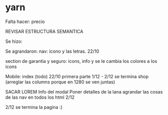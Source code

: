 # yarn

Falta hacer:
precio


REVISAR ESTRUCTURA SEMANTICA


Se hizo:

Se agrandaron:
 nav: icono y las letras. 22/10
 
 section de garantia y seguro: icons, info y se le cambia los colores a los icons

Mobile: index (todo) 22/10 primera parte 1/12 - 2/12 se termina
        shop (arreglar las columns porque en 1280 se ven juntas)

SACAR LOREM
Info del modal
Poner detalles de la lana
agrandar las cosas de las nav en todos los html 2/12


2/12 se termina la pagina :) 